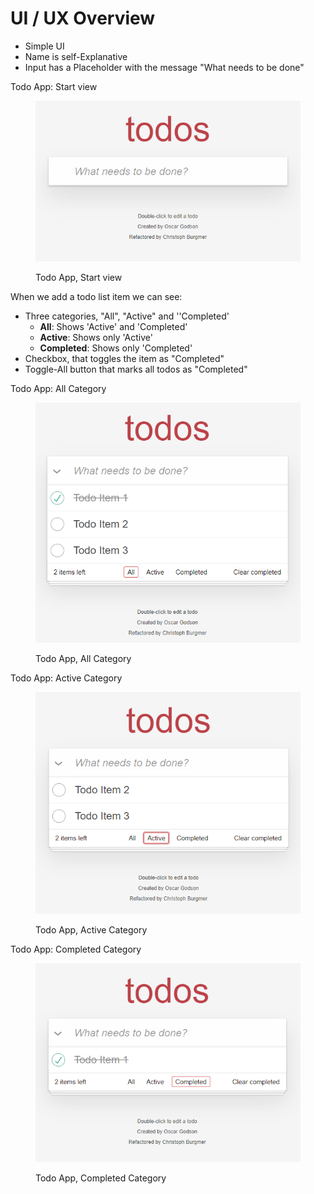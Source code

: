 # UI / UX Overview

* Simple UI
* Name is self-Explanative
* Input has a Placeholder with the message "What needs to be done"

Todo App: Start view

<figure><img src="../.gitbook/assets/image (23).png" alt=""><figcaption><p>Todo App, Start view </p></figcaption></figure>

When we add a todo list item we can see:

* Three categories, "All", "Active" and ''Completed'
  * **All**: Shows 'Active' and 'Completed'
  * **Active**: Shows only 'Active'
  * **Completed**: Shows only 'Completed'
* Checkbox, that toggles the item as "Completed"
* Toggle-All button that marks all todos as "Completed"

Todo App: All Category

<figure><img src="../.gitbook/assets/image (20).png" alt=""><figcaption><p>Todo App, All Category</p></figcaption></figure>

Todo App: Active Category

<figure><img src="../.gitbook/assets/image (21).png" alt=""><figcaption><p>Todo App, Active Category</p></figcaption></figure>

Todo App: Completed Category

<figure><img src="../.gitbook/assets/image (22).png" alt=""><figcaption><p>Todo App, Completed Category</p></figcaption></figure>
